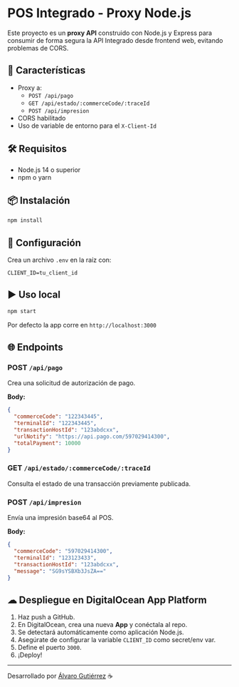 # POS Integrado - Proxy Node.js

Este proyecto es un **proxy API** construido con Node.js y Express para consumir de forma segura la API Integrado desde frontend web, evitando problemas de CORS.

## 🚀 Características

- Proxy a:
  - `POST /api/pago`
  - `GET /api/estado/:commerceCode/:traceId`
  - `POST /api/impresion`
- CORS habilitado
- Uso de variable de entorno para el `X-Client-Id`

## 🛠 Requisitos

- Node.js 14 o superior
- npm o yarn

## 📦 Instalación

```bash
npm install
```

## 🔐 Configuración

Crea un archivo `.env` en la raíz con:

```
CLIENT_ID=tu_client_id
```

## ▶ Uso local

```bash
npm start
```

Por defecto la app corre en `http://localhost:3000`

## 🌐 Endpoints

### POST `/api/pago`
Crea una solicitud de autorización de pago.

**Body:**
```json
{
  "commerceCode": "122343445",
  "terminalId": "122343445",
  "transactionHostId": "123abdcxx",
  "urlNotify": "https://api.pago.com/597029414300",
  "totalPayment": 10000
}
```

### GET `/api/estado/:commerceCode/:traceId`
Consulta el estado de una transacción previamente publicada.

### POST `/api/impresion`
Envía una impresión base64 al POS.

**Body:**
```json
{
  "commerceCode": "597029414300",
  "terminalId": "123123433",
  "transactionHostId": "123abdcxx",
  "message": "SG9sYSBXb3JsZA=="
}
```

## ☁ Despliegue en DigitalOcean App Platform

1. Haz push a GitHub.
2. En DigitalOcean, crea una nueva **App** y conéctala al repo.
3. Se detectará automáticamente como aplicación Node.js.
4. Asegúrate de configurar la variable `CLIENT_ID` como secret/env var.
5. Define el puerto `3000`.
6. ¡Deploy!

---

Desarrollado por [Álvaro Gutiérrez](https://github.com/alvgutierr) ☕
